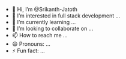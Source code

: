 - 👋 Hi, I’m @Srikanth-Jatoth
- 👀 I’m interested in full stack development ...
- 🌱 I’m currently learning ...
- 💞️ I’m looking to collaborate on ...
- 📫 How to reach me ...
- 😄 Pronouns: ...
- ⚡ Fun fact: ...

<!---
Srikanth-Jatoth/Srikanth-Jatoth is a ✨ special ✨ repository because its `README.md` (this file) appears on your GitHub profile.
You can click the Preview link to take a look at your changes.
--->
